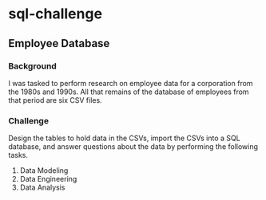 # sql-challenge

## Employee Database
### Background

I was tasked to perform research on employee data for a corporation from the 1980s and 1990s. All that remains of the database of employees from that period are six CSV files.

### Challenge
Design the tables to hold data in the CSVs, import the CSVs into a SQL database, and answer questions about the data by performing the following tasks.
1. Data Modeling
1. Data Engineering
1. Data Analysis
